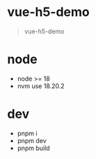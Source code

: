 # vue-h5-demo

> vue-h5-demo

# node

- node >= 18
- nvm use 18.20.2

# dev

- pnpm i
- pnpm dev
- pnpm build
